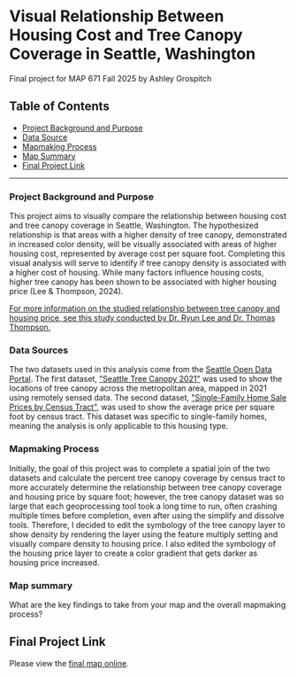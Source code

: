 # Visual Relationship Between Housing Cost and Tree Canopy Coverage in Seattle, Washington

Final project for MAP 671 Fall 2025 by Ashley Grospitch

## Table of Contents

- [Project Background and Purpose](#project-background-and-purpose)
- [Data Source](#data-source)
- [Mapmaking Process](#mapmaking-process)
- [Map Summary](#map-summary)
- [Final Project Link](#final-project-link)

***

### Project Background and Purpose

This project aims to visually compare the relationship between housing cost and tree canopy coverage in Seattle, Washington. The hypothesized relationship is that areas with a higher density of tree canopy, demonstrated in increased color density, will be visually associated with areas of higher housing cost, represented by average cost per square foot. Completing this visual analysis will serve to identify if tree canopy density is associated with a higher cost of housing. While many factors influence housing costs, higher tree canopy has been shown to be associated with higher housing price (Lee & Thompson, 2024).

[For more information on the studied relationship between tree canopy and housing price, see this study conducted by Dr. Ryun Lee and Dr. Thomas Thompson.](https://doi.org/10.1080/19498276.2025.2461833)

### Data Sources

The two datasets used in this analysis come from the [Seattle Open Data Portal](https://data.seattle.gov/). The first dataset, ["Seattle Tree Canopy 2021"](https://data-seattlecitygis.opendata.arcgis.com/datasets/SeattleCityGIS::seattle-tree-canopy-2021/about) was used to show the locations of tree canopy across the metropolitan area, mapped in 2021 using remotely sensed data. The second dataset, ["Single-Family Home Sale Prices by Census Tract"](https://data-seattlecitygis.opendata.arcgis.com/datasets/SeattleCityGIS::single-family-home-sale-prices-by-census-tract/about), was used to show the average price per square foot by census tract. This dataset was specific to single-family homes, meaning the analysis is only applicable to this housing type. 

### Mapmaking Process

Initially, the goal of this project was to complete a spatial join of the two datasets and calculate the percent tree canopy coverage by census tract to more accurately determine the relationship between tree canopy coverage and housing price by square foot; however, the tree canopy dataset was so large that each geoprocessing tool took a long time to run, often crashing multiple times before completion, even after using the simplify and dissolve tools. Therefore, I decided to edit the symbology of the tree canopy layer to show density by rendering the layer using the feature multiply setting and visually compare density to housing price. I also edited the symbology of the housing price layer to create a color gradient that gets darker as housing price increased. 

### Map summary

What are the key findings to take from your map and the overall mapmaking process?

## Final Project Link

Please view the [final map online](https://github.com/amgr294/map-671-final-project-amgr294/blob/main/index.html). 
